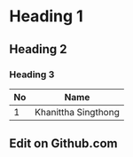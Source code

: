 # Heading 1
## Heading 2
### Heading 3


|No|Name|
|--|----|
| 1 | Khanittha Singthong |
## Edit on Github.com
